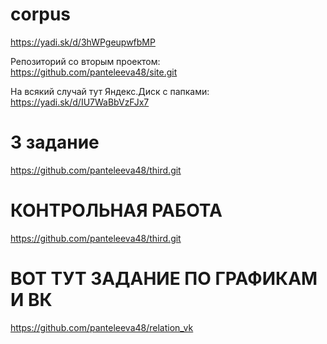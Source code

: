 # corpus
https://yadi.sk/d/3hWPgeupwfbMP

Репозиторий со вторым проектом: https://github.com/panteleeva48/site.git

На всякий случай тут Яндекс.Диск с папками: https://yadi.sk/d/IU7WaBbVzFJx7
# 3 задание
https://github.com/panteleeva48/third.git
# КОНТРОЛЬНАЯ РАБОТА
https://github.com/panteleeva48/third.git
# ВОТ ТУТ ЗАДАНИЕ ПО ГРАФИКАМ И ВК
https://github.com/panteleeva48/relation_vk
